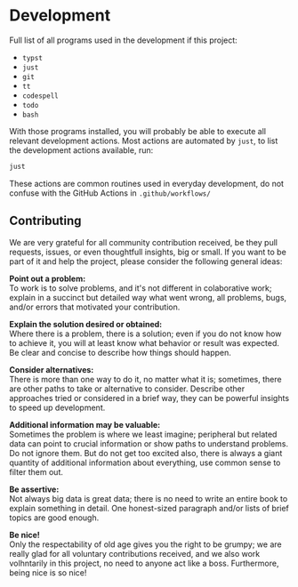 # Development

Full list of all programs used in the development if this project:

- `typst`
- `just`
- `git`
- `tt`
- `codespell`
- `todo`
- `bash`

With those programs installed, you will probably be able to execute all
relevant development actions. Most actions are automated by `just`, to list the
development actions available, run:

```bash
just
```

These actions are common routines used in everyday development, do not confuse
with the GitHub Actions in `.github/workflows/`


## Contributing

We are very grateful for all community contribution received, be they
pull requests, issues, or even thoughtfull insights, big or small. If you want
to be part of it and help the project, please consider the following general
ideas:

**Point out a problem:**  
To work is to solve problems, and it's not different in colaborative work;
explain in a succinct but detailed way what went wrong, all problems, bugs,
and/or errors that motivated your contribution.

**Explain the solution desired or obtained:**  
Where there is a problem, there is a solution; even if you do not know how to
achieve it, you will at least know what behavior or result was expected. Be clear
and concise to describe how things should happen.

**Consider alternatives:**  
There is more than one way to do it, no matter what it is; sometimes, there are
other paths to take or alternative to consider. Describe other approaches tried
or considered in a brief way, they can be powerful insights to speed up
development.

**Additional information may be valuable:**  
Sometimes the problem is where we least imagine; peripheral but related data can
point to crucial information or show paths to understand problems. Do
not ignore them. But do not get too excited also, there is always a giant quantity
of additional information about everything, use common sense to filter them out.

**Be assertive:**  
Not always big data is great data; there is no need to write an entire book to
explain something in detail. One honest-sized paragraph and/or lists of brief
topics are good enough.

**Be nice!**  
Only the respectability of old age gives you the right to be grumpy; we are
really glad for all voluntary contributions received, and we also work
volhntarily in this project, no need to anyone act like a boss. Furthermore,
being nice is so nice!